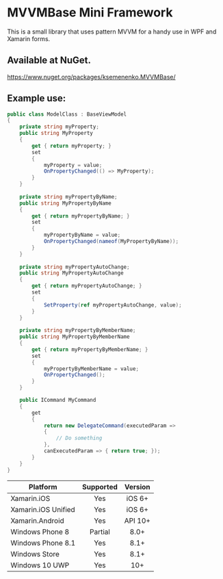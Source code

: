 # MVVMBase Mini Framework
This is a small library that uses pattern MVVM for a handy use in WPF and Xamarin forms. 
 
## Available at NuGet. 
https://www.nuget.org/packages/ksemenenko.MVVMBase/

## Example use:
```cs
public class ModelClass : BaseViewModel
{
    private string myProperty;
    public string MyProperty
    {
        get { return myProperty; }
        set
        {
            myProperty = value;
            OnPropertyChanged(() => MyProperty);
        }
    }
    
    private string myPropertyByName;
    public string MyPropertyByName
    {
        get { return myPropertyByName; }
        set
        {
            myPropertyByName = value;
            OnPropertyChanged(nameof(MyPropertyByName));
        }
    }
    
    private string myPropertyAutoChange;
    public string MyPropertyAutoChange
    {
        get { return myPropertyAutoChange; }
        set
        {
            SetProperty(ref myPropertyAutoChange, value);
        }
    }
    
    private string myPropertyByMemberName;
    public string MyPropertyByMemberName
    {
        get { return myPropertyByMemberName; }
        set
        {
            myPropertyByMemberName = value;
            OnPropertyChanged();
        }
    }

    public ICommand MyCommand
    {
        get
        {
            return new DelegateCommand(executedParam =>
            {
                // Do something
            },
            canExecutedParam => { return true; });
        }
    }
}
```

|Platform|Supported|Version|
| ------------------- | :-----------: | :------------------: |
|Xamarin.iOS|Yes|iOS 6+|
|Xamarin.iOS Unified|Yes|iOS 6+|
|Xamarin.Android|Yes|API 10+|
|Windows Phone 8|Partial|8.0+|
|Windows Phone 8.1|Yes|8.1+|
|Windows Store|Yes|8.1+|
|Windows 10 UWP|Yes|10+|
